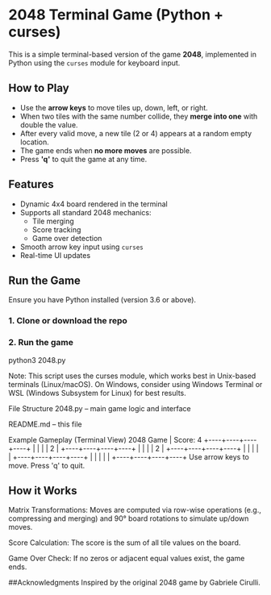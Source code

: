 # 2048 Terminal Game (Python + curses)
This is a simple terminal-based version of the game **2048**, implemented in Python using the `curses` module for keyboard input.

## How to Play
- Use the **arrow keys** to move tiles up, down, left, or right.
- When two tiles with the same number collide, they **merge into one** with double the value.
- After every valid move, a new tile (2 or 4) appears at a random empty location.
- The game ends when **no more moves** are possible.
- Press **'q'** to quit the game at any time.

## Features
- Dynamic 4x4 board rendered in the terminal
- Supports all standard 2048 mechanics:
  - Tile merging
  - Score tracking
  - Game over detection
- Smooth arrow key input using `curses`
- Real-time UI updates

## Run the Game
Ensure you have Python installed (version 3.6 or above).

### 1. Clone or download the repo

### 2. Run the game
python3 2048.py

Note: This script uses the curses module, which works best in Unix-based terminals (Linux/macOS). On Windows, consider using Windows Terminal or WSL (Windows Subsystem for Linux) for best results.

File Structure
2048.py – main game logic and interface

README.md – this file

Example Gameplay (Terminal View)
2048 Game | Score: 4
+----+----+----+----+
| | | | 2 |
+----+----+----+----+
| | | | 2 |
+----+----+----+----+
| | | | |
+----+----+----+----+
| | | | |
+----+----+----+----+
Use arrow keys to move. Press 'q' to quit.

## How it Works
Matrix Transformations: Moves are computed via row-wise operations (e.g., compressing and merging) and 90° board rotations to simulate up/down moves.

Score Calculation: The score is the sum of all tile values on the board.

Game Over Check: If no zeros or adjacent equal values exist, the game ends.

##Acknowledgments
Inspired by the original 2048 game by Gabriele Cirulli.

